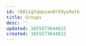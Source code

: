 ```yaml
---
id: r881zgtqepsax0r59yu9atk
title: Groups
desc: ''
updated: 1655573644622
created: 1655573644622
---
```


